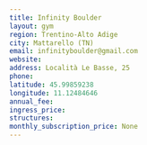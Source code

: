```yaml
---
title: Infinity Boulder
layout: gym
region: Trentino-Alto Adige
city: Mattarello (TN)
email: infinityboulder@gmail.com
website: 
address: Località Le Basse, 25
phone: 
latitude: 45.99859238
longitude: 11.12484646
annual_fee: 
ingress_price: 
structures: 
monthly_subscription_price: None
---
```


